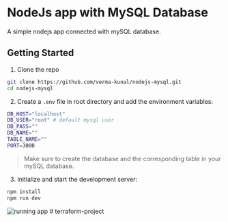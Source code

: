 # NodeJs app with MySQL Database

A simple nodejs app connected with mySQL database.

## Getting Started

1. Clone the repo
```bash
git clone https://github.com/verma-kunal/nodejs-mysql.git
cd nodejs-mysql
```
2. Create a `.env` file in root directory and add the environment variables:
```bash
DB_HOST="localhost"
DB_USER="root" # default mysql user
DB_PASS=""
DB_NAME=""
TABLE_NAME=""
PORT=3000
```
> Make sure to create the database and the corresponding table in your mySQL database.
3. Initialize and start the development server:
```bash
npm install
npm run dev
```
![running app](https://github.com/user-attachments/assets/d882c2ec-2539-49eb-990a-3b0669af26b6)
#   t e r r a f o r m - p r o j e c t  
 